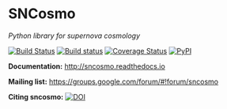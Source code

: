 SNCosmo
=======

_Python library for supernova cosmology_

[![Build Status](https://img.shields.io/travis/sncosmo/sncosmo.svg?style=flat-square&label=linux)](https://travis-ci.org/sncosmo/sncosmo)
[![Build status](https://img.shields.io/appveyor/ci/kbarbary/sncosmo.svg?style=flat-square&label=windows)](https://ci.appveyor.com/project/kbarbary/sncosmo/branch/master)
[![Coverage Status](http://img.shields.io/coveralls/sncosmo/sncosmo.svg?style=flat-square)](https://coveralls.io/r/sncosmo/sncosmo?branch=master)
[![PyPI](https://img.shields.io/pypi/v/sncosmo.svg?style=flat-square)](https://pypi.python.org/pypi/sncosmo)

**Documentation:** http://sncosmo.readthedocs.io

**Mailing list:** https://groups.google.com/forum/#!forum/sncosmo

**Citing sncosmo:** [![DOI](http://img.shields.io/badge/DOI-10.5281%2Fzenodo.11938-blue.svg?style=flat-square)](http://dx.doi.org/10.5281/zenodo.11938)

